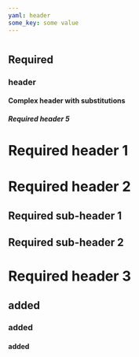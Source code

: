 ```yaml
---
yaml: header
some_key: some value
---
```


# 

## Required 

###  header

#### Complex header with substitutions

##### Required header 5

# Required header 1

# Required header 2

## Required sub-header 1

## Required sub-header 2

# Required header 3
## added
### added

#### added